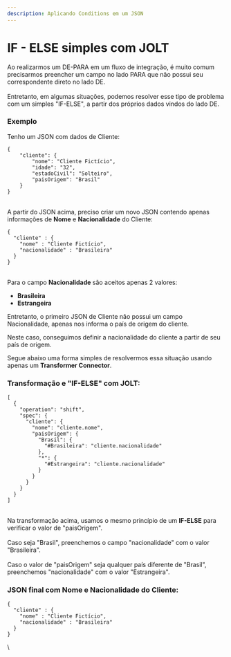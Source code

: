```yaml
---
description: Aplicando Conditions em um JSON
---
```


# IF - ELSE simples com JOLT

Ao realizarmos um DE-PARA em um fluxo de integração, é muito comum precisarmos preencher um campo no lado PARA que não possui seu correspondente direto no lado DE.\
\
Entretanto, em algumas situações, podemos resolver esse tipo de problema com um simples "IF-ELSE", a partir dos próprios dados vindos do lado DE.&#x20;

### **Exemplo**

Tenho um JSON com dados de Cliente:

```
{  
    "cliente": {    
        "nome": "Cliente Fictício",    
        "idade": "32",    
        "estadoCivil": "Solteiro",    
        "paisOrigem": "Brasil"  
    }
}
```

\
A partir do JSON acima, preciso criar um novo JSON contendo apenas informações de **Nome** e **Nacionalidade** do Cliente:

```
{
  "cliente" : {
    "nome" : "Cliente Fictício",
    "nacionalidade" : "Brasileira"
  }
}
```

\
Para o campo **Nacionalidade** são aceitos apenas 2 valores:

* **Brasileira**
* **Estrangeira**

Entretanto, o primeiro JSON de Cliente não possui um campo Nacionalidade, apenas nos informa o país de origem do cliente.

Neste caso, conseguimos definir a nacionalidade do cliente a partir de seu país de origem.

Segue abaixo uma forma simples de resolvermos essa situação usando apenas um **Transformer Connector**.

### **Transformação e "IF-ELSE" com JOLT:**

```
[
  {
    "operation": "shift",
    "spec": {
      "cliente": {
        "nome": "cliente.nome",
        "paisOrigem": {
          "Brasil": {
            "#Brasileira": "cliente.nacionalidade"
          },
          "*": {
            "#Estrangeira": "cliente.nacionalidade"
          }
        }
      }
    }
  }
]
```

\
Na transformação acima, usamos o mesmo princípio de um **IF-ELSE** para verificar o valor de "paisOrigem".\
\
Caso seja "Brasil", preenchemos o campo "nacionalidade" com o valor "Brasileira".\
\
Caso o valor de "paisOrigem" seja qualquer país diferente de "Brasil", preenchemos "nacionalidade" com o valor "Estrangeira".

### **JSON final com Nome e Nacionalidade do Cliente:**

```
{
  "cliente" : {
    "nome" : "Cliente Fictício",
    "nacionalidade" : "Brasileira"
  }
}
```

\
